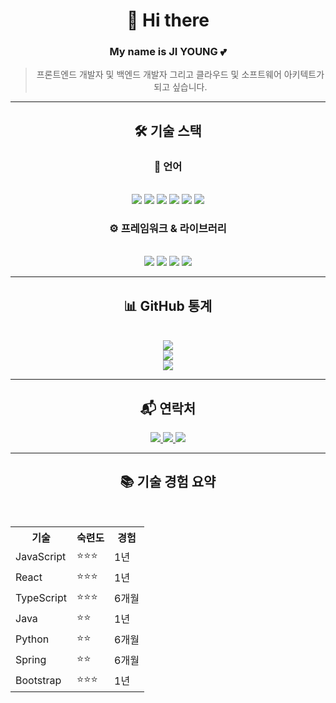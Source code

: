 <div align="center">

<h1>👋 Hi there </h1>

### My name is JI YOUNG 💕

> 프론트엔드 개발자 및 백엔드 개발자 그리고 클라우드 및 소프트웨어 아키텍트가 되고 싶습니다.

---

## 🛠️ 기술 스택

### 💬 언어

<br>

<img src="https://img.shields.io/badge/Java-007396?style=flat-square&logo=java&logoColor=white" />
<img src="https://img.shields.io/badge/TypeScript-3178C6?style=flat-square&logo=typescript&logoColor=white" />
<img src="https://img.shields.io/badge/-JavaScript-F7DF1E?style=flat-square&logo=javascript&logoColor=black" />
<img src="https://img.shields.io/badge/Python-3776AB?style=flat-square&logo=python&logoColor=white" />
<img src="https://img.shields.io/badge/HTML5-E34F26?style=flat-square&logo=html5&logoColor=white" />
<img src="https://img.shields.io/badge/CSS3-1572B6?style=flat-square&logo=css3&logoColor=white" />

<br>

### ⚙️ 프레임워크 & 라이브러리

<br>

<img src="https://img.shields.io/badge/-React-61DAFB?style=flat-square&logo=react&logoColor=black" />
<img src="https://img.shields.io/badge/-Node.js-339933?style=flat-square&logo=node.js&logoColor=white" />
<img src="https://img.shields.io/badge/-Spring-6DB33F?style=flat-square&logo=spring&logoColor=white" />
<img src="https://img.shields.io/badge/-Bootstrap-7952B3?style=flat-square&logo=bootstrap&logoColor=white" />

---

## 📊 GitHub 통계

<br>

<img src="https://github-readme-stats.vercel.app/api?username=hmjlon&show_icons=true&theme=radical" />
<br>
<img src="https://github-readme-stats.vercel.app/api/top-langs/?username=hmjlon&layout=compact&theme=radical" />
<br>
<img src="https://github-readme-streak-stats.herokuapp.com/?user=hmjlon&theme=radical" />
<br>
<!-- <img src="https://profile-counter.glitch.me/hmjlon/count.svg" /> -->

---

## 📬 연락처

<p>
  <a href="mailto:your-email@example.com">
    <img src="https://img.shields.io/badge/Gmail-EA4335?style=flat&logo=gmail&logoColor=white"/>
  </a>
  <a href="https://your-notion-link" target="_blank">
    <img src="https://img.shields.io/badge/Notion-000000?style=flat&logo=notion&logoColor=white"/>
  </a>
  <a href="https://velog.io/@your-velog-id" target="_blank">
    <img src="https://img.shields.io/badge/Velog-20C997?style=flat&logo=velog&logoColor=white"/>
  </a>
</p>

---

## 📚 기술 경험 요약

<br>

<table>
  <tr>
    <th>기술</th>
    <th>숙련도</th>
    <th>경험</th>
  </tr>
  <tr>
    <td>JavaScript</td>
    <td>⭐⭐⭐</td>
    <td>1년</td>
  </tr>
  <tr>
    <td>React</td>
    <td>⭐⭐⭐</td>
    <td>1년</td>
  </tr>
  <tr>
    <td>TypeScript</td>
    <td>⭐⭐⭐</td>
    <td>6개월</td>
  </tr>
  <tr>
    <td>Java</td>
    <td>⭐⭐</td>
    <td>1년</td>
  </tr>
  <tr>
    <td>Python</td>
    <td>⭐⭐</td>
    <td>6개월</td>
  </tr>
  <tr>
    <td>Spring</td>
    <td>⭐⭐</td>
    <td>6개월</td>
  </tr>
  <tr>
    <td>Bootstrap</td>
    <td>⭐⭐⭐</td>
    <td>1년</td>
  </tr>
</table>

</div>

